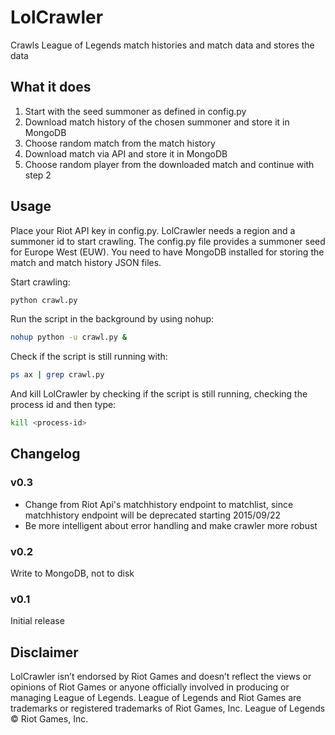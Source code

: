 # LolCrawler
Crawls League of Legends match histories and match data and stores the data


## What it does
1. Start with the seed summoner as defined in config.py
2. Download match history of the chosen summoner and store it in MongoDB
3. Choose random match from the match history
4. Download match via API and store it in MongoDB
5. Choose random player from the downloaded match and continue with step 2

## Usage
Place your Riot API key in config.py. LolCrawler needs a region and a summoner id to start crawling. The config.py file provides a summoner seed for Europe West (EUW). You need to have MongoDB installed for storing the match and match history JSON files. 

Start crawling: 

```bash
python crawl.py 
```

Run the script in the background by using nohup: 
```bash
nohup python -u crawl.py &
```

Check if the script is still running with: 
```bash
ps ax | grep crawl.py
```

And kill LolCrawler by checking if the script is still running, checking the process id and then type:
```bash
kill <process-id>
```
## Changelog
### v0.3
- Change from Riot Api's matchhistory endpoint to matchlist, since matchhistory endpoint will be deprecated starting 2015/09/22
- Be more intelligent about error handling and make crawler more robust
### v0.2
Write to MongoDB, not to disk
### v0.1
Initial release

## Disclaimer
LolCrawler isn’t endorsed by Riot Games and doesn’t reflect the views or opinions of Riot Games or anyone officially involved in producing or managing League of Legends. League of Legends and Riot Games are trademarks or registered trademarks of Riot Games, Inc. League of Legends © Riot Games, Inc.




